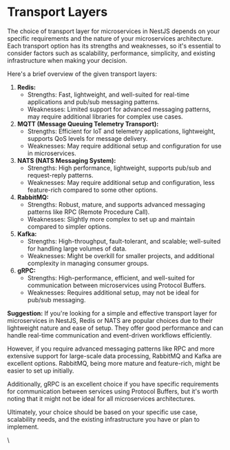# Transport Layers

The choice of transport layer for microservices in NestJS depends on your specific requirements and the nature of your microservices architecture. Each transport option has its strengths and weaknesses, so it's essential to consider factors such as scalability, performance, simplicity, and existing infrastructure when making your decision.

Here's a brief overview of the given transport layers:

1. **Redis:**
   * Strengths: Fast, lightweight, and well-suited for real-time applications and pub/sub messaging patterns.
   * Weaknesses: Limited support for advanced messaging patterns, may require additional libraries for complex use cases.
2. **MQTT (Message Queuing Telemetry Transport):**
   * Strengths: Efficient for IoT and telemetry applications, lightweight, supports QoS levels for message delivery.
   * Weaknesses: May require additional setup and configuration for use in microservices.
3. **NATS (NATS Messaging System):**
   * Strengths: High performance, lightweight, supports pub/sub and request-reply patterns.
   * Weaknesses: May require additional setup and configuration, less feature-rich compared to some other options.
4. **RabbitMQ:**
   * Strengths: Robust, mature, and supports advanced messaging patterns like RPC (Remote Procedure Call).
   * Weaknesses: Slightly more complex to set up and maintain compared to simpler options.
5. **Kafka:**
   * Strengths: High-throughput, fault-tolerant, and scalable; well-suited for handling large volumes of data.
   * Weaknesses: Might be overkill for smaller projects, and additional complexity in managing consumer groups.
6. **gRPC:**
   * Strengths: High-performance, efficient, and well-suited for communication between microservices using Protocol Buffers.
   * Weaknesses: Requires additional setup, may not be ideal for pub/sub messaging.

**Suggestion:** If you're looking for a simple and effective transport layer for microservices in NestJS, Redis or NATS are popular choices due to their lightweight nature and ease of setup. They offer good performance and can handle real-time communication and event-driven workflows efficiently.

However, if you require advanced messaging patterns like RPC and more extensive support for large-scale data processing, RabbitMQ and Kafka are excellent options. RabbitMQ, being more mature and feature-rich, might be easier to set up initially.

Additionally, gRPC is an excellent choice if you have specific requirements for communication between services using Protocol Buffers, but it's worth noting that it might not be ideal for all microservices architectures.

Ultimately, your choice should be based on your specific use case, scalability needs, and the existing infrastructure you have or plan to implement.

\
